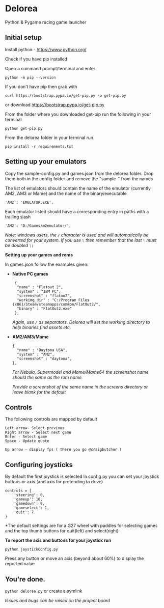 # Delorea
Python &amp; Pygame racing game launcher


## Initial setup

Install python - https://www.python.org/

Check if you have pip installed

Open a command prompt/terminal and enter
```
python -m pip --version
```

If you don't have pip then grab with 
```
curl https://bootstrap.pypa.io/get-pip.py -o get-pip.py
```
or download
https://bootstrap.pypa.io/get-pip.py

From the folder where you downloaded get-pip run the following in your terminal
```
python get-pip.py
```

From the delorea folder in your terminal run 
```
pip install -r requirements.txt
```

## Setting up your emulators

Copy the sample-config.py and games.json from the delorea folder.
Drop them both in the config folder and remove the "sample-" from the names

The list of emulators should contain the name of the emulator (currently AM2, AM3 or Mame)
and the name of the binary/executable
```
'AM2': 'EMULATOR.EXE',
```

Each emulator listed should have a corresponding entry in paths with a trailing slash
```
'AM2': 'D:/Games/m2emulator/',
```
*Note: windows users, the `/` character is used and will automatically be converted*
*for your system. If you use `\` then remember that the last `\` must be doubled `\\`*


**Setting up your games and roms**

In games.json follow the examples given:

- **Native PC games**
   ```
	{
	 "name" : "Flatout 2",
	 "system" : "IBM PC",
	 "screenshot" : "flatou2",
	 "working_dir" : "C:/Program Files (x86)/Steam/steamapps/common/FlatOut2/",
	 "binary" : "FlatOut2.exe"
	},
    ```
   *Again, use `/` as separators. Delorea will set the working directory to help binaries find assets etc.*

- **AM2/AM3/Mame**
    ```
    {
      "name" : "Daytona USA",
      "system" : "AM2",
      "screenshot" : "daytona",
    },
    ```
    *For Nebula, Supermodel and Mame/Mame64 the screenshot name should the same as the rom name.*

    *Provide a screenshot of the same name in the screens directory or leave blank for the default*

## Controls
The following controls are mapped by default
```
Left arrow- Select previous
Right arrow - Select next game
Enter - Select game
Space - Update quote

Up arrow - display fps ( there you go @craigbutcher )
```

## Configuring joysticks
By default the first joystick is selected
In config.py you can set your joystick buttons or axis (and axis for pretending to drive)
```
controls = {
    'steering': 0,
    'gameup': 10,
    'gamedown': 9,
    'gameselect': 1,
    'quit': 7
}
```
*The default settings are for a G27 wheel with paddles for selecting games and the top thumb buttons for quit(left) and select(right)

**To report the axis and buttons for your joystick run**
```
python joystickConfig.py
```
Press any button or move an axis (beyond about 60%) to display the reported value

## You're done.

```python delorea.py``` or create a symlink

*Issues and bugs can be raised on the project board*

